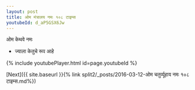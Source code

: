 ```yaml
---
layout: post
title: ओम मंत्रालय नमः १०८ टाइम्स
youtubeId: d_aP5GSX6Jw
---
```

 
 
 ओम केथवे नमः  
 
 -  ज्याला केतुचे रूप आहे 
 
  
 
  
 
 
 
 
 
 


{% include youtubePlayer.html id=page.youtubeId %}
 
[Next]({{ site.baseurl }}{% link  split2/_posts/2016-03-12-ओम चतुर्व्यूहाय नमः १०८ टाइम्स.md%})
 
